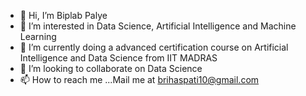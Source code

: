 - 👋 Hi, I’m Biplab Palye
- 👀 I’m interested in Data Science, Artificial Intelligence and Machine Learning
- 🌱 I’m currently doing a advanced certification course on Artificial Intelligence and Data Science from IIT MADRAS 
- 💞️ I’m looking to collaborate on Data Science
- 📫 How to reach me ...Mail me at brihaspati10@gmail.com

<!---
biplabpalye/biplabpalye is a ✨ special ✨ repository because its `README.md` (this file) appears on your GitHub profile.
You can click the Preview link to take a look at your changes.
--->
